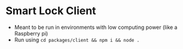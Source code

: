 # Smart Lock Client

- Meant to be run in environments with low computing power (like a Raspberry pi)
- Run using `cd packages/client && npm i && node .`
